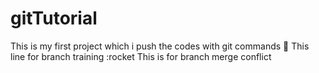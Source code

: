 # gitTutorial

This is my first project which i push the codes with git commands 🚀 
This line for branch training :rocket
This is for branch merge conflict 